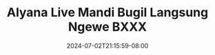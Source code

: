 --- 
title: "Alyana Live Mandi Bugil Langsung Ngewe  BXXX"
description: "  bokeh Alyana Live Mandi Bugil Langsung Ngewe  BXXX     terbaru"
date: 2024-07-02T21:15:59-08:00
file_code: "0282ukzo2dfz"
draft: false
cover: "w2lha976mo898hpi.jpg"
tags: ["Alyana", "Live", "Mandi", "Bugil", "Langsung", "Ngewe", "BXXX", "bokep-indo", "bokep-viral", "bokep-ig"]
length: 4613
fld_id: "1483129"
foldername: "Alyana id telegram"
categories: ["Alyana id telegram"]
views: 0
---